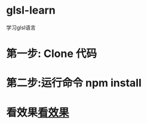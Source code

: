 # glsl-learn
学习glsl语言
<h1>第一步: Clone 代码 </h1>
<h1>第二步:运行命令 npm install </h1>
<body>
    <script src="src/lib/pixi.js"></script>
    <script>
    </script>
    <h1>看效果<a href="https://haoyuan336.github.io/glsl-learn/">看效果</a></h1>
</body>
